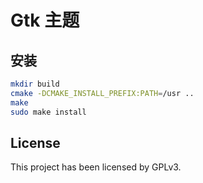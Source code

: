 # Gtk 主题

## 安装

```bash
mkdir build
cmake -DCMAKE_INSTALL_PREFIX:PATH=/usr ..
make
sudo make install
```

## License

This project has been licensed by GPLv3.
